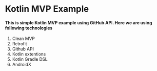 # Kotlin MVP Example

#### This is simple Kotlin MVP example using GitHub API. Here we are using following technologies

1. Clean MVP
2. Retrofit
3. Github API  
4. Kotlin extentions 
5. Kotlin Gradle DSL
6. AndroidX
